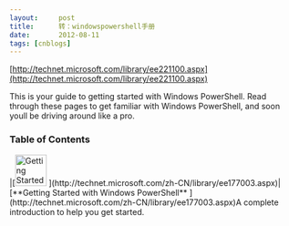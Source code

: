 ```yaml
---
layout:     post
title:      转：windowspowershell手册
date:       2012-08-11
tags: [cnblogs]
---
```

[http://technet.microsoft.com/library/ee221100.aspx](http://technet.microsoft.com/library/ee221100.aspx)

This is your guide to getting started with Windows PowerShell. Read through these pages to get familiar with Windows PowerShell, and soon youll be driving around like a pro.

### Table of Contents
<td class="innercol" style="width: 55%;" valign="top"><table border="0" cellspacing="0" cellpadding="5"><tbody><tr valign="top">|[<img src="http://i.technet.microsoft.com/dynimg/IC309170.gif" alt="Getting Started with Windows PowerShell" width="55" height="55" /> ](http://technet.microsoft.com/zh-CN/library/ee177003.aspx)|[**Getting Started with Windows PowerShell** ](http://technet.microsoft.com/zh-CN/library/ee177003.aspx)A complete introduction to help you get started.                                             
